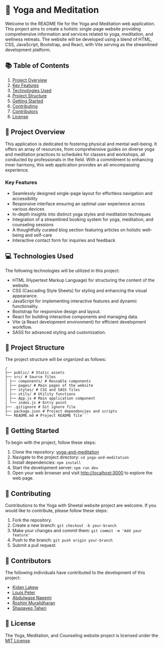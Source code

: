# 🧘 Yoga and Meditation

Welcome to the README file for the Yoga and Meditation web application. This project aims to create a holistic single-page website providing comprehensive information and services related to yoga, meditation, and wellness retreats. The website will be developed using a blend of HTML, CSS, JavaScript, Bootstrap, and React, with Vite serving as the streamlined development platform.

## 📚 Table of Contents

1. [Project Overview](#project-overview)
2. [Key Features](#key-features)
3. [Technologies Used](#technologies-used)
4. [Project Structure](#project-structure)
5. [Getting Started](#getting-started)
6. [Contributing](#contributing)
7. [Contributors](#contributors)
8. [License](#license)

## 🌟 Project Overview

This application is dedicated to fostering physical and mental well-being. It offers an array of resources, from comprehensive guides on diverse yoga and meditation practices to schedules for classes and workshops, all conducted by professionals in the field. With a commitment to enhancing inner harmony, this web application provides an all-encompassing experience.

### Key Features

- Seamlessly designed single-page layout for effortless navigation and accessibility
- Responsive interface ensuring an optimal user experience across various devices
- In-depth insights into distinct yoga styles and meditation techniques
- Integration of a streamlined booking system for yoga, meditation, and counseling sessions
- A thoughtfully curated blog section featuring articles on holistic well-being and self-care
- Interactive contact form for inquiries and feedback

## 💻 Technologies Used

The following technologies will be utilized in this project:

- HTML (Hypertext Markup Language) for structuring the content of the website.
- CSS (Cascading Style Sheets) for styling and enhancing the visual appearance.
- JavaScript for implementing interactive features and dynamic functionality.
- Bootstrap for responsive design and layout.
- React for building interactive components and managing data.
- Vite (a React development environment) for efficient development workflow.
- SASS for advanced styling and customization.

## 🏰 Project Structure

The project structure will be organized as follows:

````
/
├── public/ # Static assets
├── src/ # Source files
│ ├── components/ # Reusable components
│ ├── pages/ # Main pages of the website
│ ├── styles/ # CSS and SASS files
│ ├── utils/ # Utility functions
│ ├── App.js # Main application component
│ └── index.js # Entry point
├── .gitignore # Git ignore file
├── package.json # Project dependencies and scripts
└── README.md # Project README file```

````

## 🚀 Getting Started

To begin with the project, follow these steps:

1. Clone the repository: [yoga-and-meditation](https://github.com/yoga-and-meditation/yoga-and-meditation)
2. Navigate to the project directory: `cd yoga-and-meditation`
3. Install dependencies: `npm install`
4. Start the development server: `npm run dev`
5. Open your web browser and visit [http://localhost:3000](http://localhost:3000) to explore the web page.

## 🤝 Contributing

Contributions to the Yoga with Sheetal website project are welcome. If you would like to contribute, please follow these steps:

1. Fork the repository.
2. Create a new branch: `git checkout -b your-branch`
3. Make your changes and commit them: `git commit -m 'Add your feature'`
4. Push to the branch: `git push origin your-branch`
5. Submit a pull request.

## 🙌 Contributors

The following individuals have contributed to the development of this project:

- <a href="https://github.com/Kidan-Tekelearegy" target="_blank">Kidan Lakew</a>
- <a href="https://github.com/louisclarencepeter" target="_blank">Louis Peter</a>
- <a href="https://github.com/Naeemi7" target="_blank">Abdulwase Naeemi</a>
- <a href ="https://github.com/roshinimurali" target="_blank">Roshini Muralidharan</a>
- <a href="https://github.com/Shaqayeq-taheri" target="_blank">Shaqayeq Taheri</a>

## 📜 License

The Yoga, Meditation, and Counseling website project is licensed under the [MIT License](https://opensource.org/licenses/MIT).

